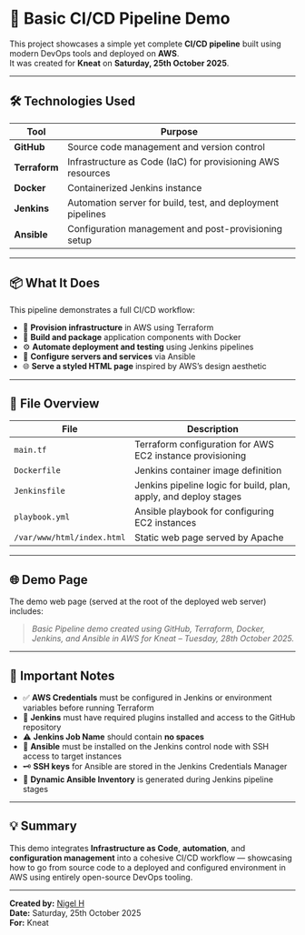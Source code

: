 # 🚀 Basic CI/CD Pipeline Demo

This project showcases a simple yet complete **CI/CD pipeline** built using modern DevOps tools and deployed on **AWS**.  
It was created for **Kneat** on **Saturday, 25th October 2025**.

---

## 🛠️ Technologies Used

| Tool | Purpose |
|------|----------|
| **GitHub** | Source code management and version control |
| **Terraform** | Infrastructure as Code (IaC) for provisioning AWS resources |
| **Docker** | Containerized Jenkins instance |
| **Jenkins** | Automation server for build, test, and deployment pipelines |
| **Ansible** | Configuration management and post-provisioning setup |

---

## 📦 What It Does

This pipeline demonstrates a full CI/CD workflow:

- 🚀 **Provision infrastructure** in AWS using Terraform  
- 🧱 **Build and package** application components with Docker  
- ⚙️ **Automate deployment and testing** using Jenkins pipelines  
- 🧩 **Configure servers and services** via Ansible  
- 🌐 **Serve a styled HTML page** inspired by AWS’s design aesthetic  

---

## 📁 File Overview

| File | Description |
|------|--------------|
| `main.tf` | Terraform configuration for AWS EC2 instance provisioning |
| `Dockerfile` | Jenkins container image definition |
| `Jenkinsfile` | Jenkins pipeline logic for build, plan, apply, and deploy stages |
| `playbook.yml` | Ansible playbook for configuring EC2 instances |
| `/var/www/html/index.html` | Static web page served by Apache |

---

## 🌐 Demo Page

The demo web page (served at the root of the deployed web server) includes:

> *Basic Pipeline demo created using GitHub, Terraform, Docker, Jenkins, and Ansible in AWS for Kneat – Tuesday, 28th October 2025.*

---

## 📌 Important Notes

- ✅ **AWS Credentials** must be configured in Jenkins or environment variables before running Terraform  
- 🧩 **Jenkins** must have required plugins installed and access to the GitHub repository  
- ⚠️ **Jenkins Job Name** should contain **no spaces**  
- 🔐 **Ansible** must be installed on the Jenkins control node with SSH access to target instances  
- 🗝️ **SSH keys** for Ansible are stored in the Jenkins Credentials Manager  
- 🧮 **Dynamic Ansible Inventory** is generated during Jenkins pipeline stages  

---

## 💡 Summary

This demo integrates **Infrastructure as Code**, **automation**, and **configuration management** into a cohesive CI/CD workflow — showcasing how to go from source code to a deployed and configured environment in AWS using entirely open-source DevOps tooling.

---

**Created by:** [Nigel H](#)  
**Date:** Saturday, 25th October 2025  
**For:** Kneat

